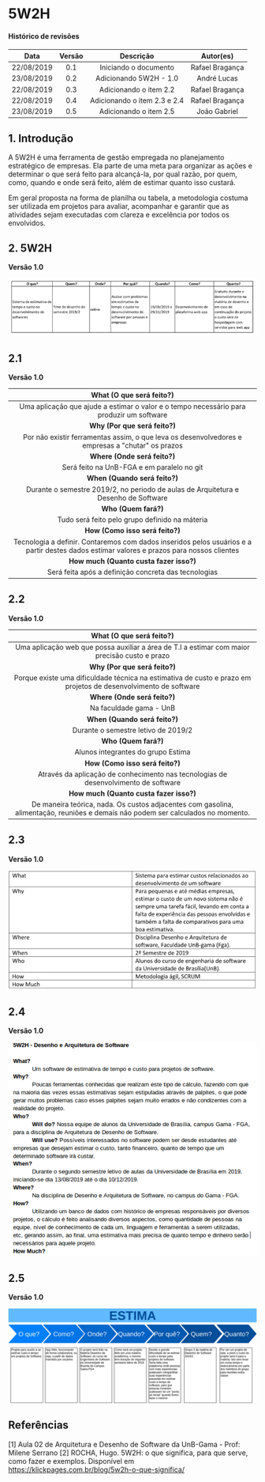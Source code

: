 # 5W2H

#### Histórico de revisões
|   Data   |  Versão  |        Descrição       |          Autor(es)          |
|:--------:|:--------:|:----------------------:|:---------------------------:|
|22/08/2019|   0.1    | Iniciando o documento       |  Rafael Bragança   |
| 23/08/2019 | 0.2 | Adicionando 5W2H - 1.0 | André Lucas |
|22/08/2019|   0.3    | Adicionando o item 2.2       |  Rafael Bragança   |
|22/08/2019|   0.4    | Adicionando o item 2.3 e 2.4       |  Rafael Bragança   |
|23/08/2019|   0.5    | Adicionando o item 2.5       |  João Gabriel   |

## 1. Introdução

A 5W2H é uma ferramenta de gestão empregada no planejamento estratégico de empresas. Ela parte de uma meta para organizar as ações e determinar o que será feito para alcançá-la, por qual razão, por quem, como, quando e onde será feito, além de estimar quanto isso custará.

Em geral proposta na forma de planilha ou tabela, a metodologia costuma ser utilizada em projetos para avaliar, acompanhar e garantir que as atividades sejam executadas com clareza e excelência por todos os envolvidos.

## 2. 5W2H

**Versão 1.0**

![5W2H 1.0 - Cauê Mateus](img/5w2h_Cauê.png)<br>

## 2.1

**Versão 1.0**

|What (O que será feito?)|
|:--:|
|Uma aplicação que ajude a estimar o valor e o tempo necessário para produzir um software|
|**Why (Por que será feito?)**|
|Por não existir ferramentas assim, o que leva os desenvolvedores e empresas a "chutar" os prazos|
|**Where (Onde será feito?)**|
|Será feito na UnB-FGA e em paralelo no git|
|**When (Quando será feito?)**|
|Durante o semestre 2019/2, no periodo de aulas de Arquitetura e Desenho de Software|
|**Who (Quem fará?)**|
|Tudo será feito pelo grupo definido na máteria|
|**How (Como isso será feito?)**|
|Tecnologia a definir. Contaremos com dados inseridos pelos usuários e a partir destes dados estimar valores e prazos para nossos clientes|
|**How much (Quanto custa fazer isso?)**|
|Será feita após a definição concreta das tecnologias|

## 2.2

**Versão 1.0**

|What (O que será feito?)|
|:--:|
|Uma aplicação web que possa auxiliar a área de T.I a estimar com maior precisão custo e prazo|
|**Why (Por que será feito?)**|
|Porque existe uma dificuldade técnica na estimativa de custo e prazo em projetos de desenvolvimento de software|
|**Where (Onde será feito?)**|
|Na faculdade gama - UnB|
|**When (Quando será feito?)**|
|Durante o semestre letivo de 2019/2|
|**Who (Quem fará?)**|
|Alunos integrantes do grupo Estima|
|**How (Como isso será feito?)**|
|Através da aplicação de conhecimento nas tecnologias de desenvolvimento de software|
|**How much (Quanto custa fazer isso?)**|
|De maneira teórica, nada. Os custos adjacentes com gasolina, alimentação, reuniões e demais não podem ser calculados no momento. |

## 2.3

**Versão 1.0**

![5W2H 1.0 - Caio Cesar](img/5w2hCaioCesar.png)<br>

## 2.4

**Versão 1.0**

![5W2H 1.0 - Weiller](img/5w2hweiller.png)<br>

## 2.5

**Versão 1.0**

[![5W2H 1.0 - João Gabriel](img/5W2HJoaoSaliba.png)](img/5W2HJoaoSaliba.png)<br>

## Referências

[1] Aula 02 de Arquitetura e Desenho de Software da UnB-Gama - Prof: Milene Serrano
[2] ROCHA, Hugo. 5W2H: o que significa, para que serve, como fazer e exemplos. Disponível em https://klickpages.com.br/blog/5w2h-o-que-significa/
